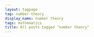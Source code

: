 ```yaml
---
layout: tagpage
tag: number-theory
display_name: number theory
tags: mathematics
title: All posts tagged "number theory"
---
```

